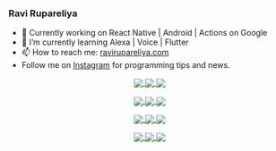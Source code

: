 ### Ravi Rupareliya

- 🔭 Currently working on React Native | Android | Actions on Google
- 🌱 I’m currently learning Alexa | Voice | Flutter
- 📫 How to reach me: [ravirupareliya.com](https://ravirupareliya.com)
- Follow me on [Instagram](https://www.instagram.com/ravi.rupareliya/) for programming tips and news.

<a href="https://www.instagram.com/ravi.rupareliya/" target="_blank">
<!-- insta-feed:START-->
<p align="center">
<img align="center" src=https://scontent-msp1-1.cdninstagram.com/v/t51.2885-15/e35/s150x150/117564950_167171931547080_7523565149947571776_n.jpg?_nc_ht=scontent-msp1-1.cdninstagram.com&_nc_cat=100&_nc_ohc=pnAESjIulNMAX_yhrHP&oh=5d9b1f8d0a227bdbb714193cf0552541&oe=5F6274DD />
<img align="center" src=https://scontent-msp1-1.cdninstagram.com/v/t51.2885-15/e35/s150x150/117307859_603477283647910_4747232603067507655_n.jpg?_nc_ht=scontent-msp1-1.cdninstagram.com&_nc_cat=110&_nc_ohc=HRChRwcHseYAX8Beafu&oh=ae5745d986344680aa1af61024ba25bf&oe=5F618384 />
<img align="center" src=https://scontent-msp1-1.cdninstagram.com/v/t51.2885-15/e35/s150x150/117288606_1432624290459842_4050672627473038302_n.jpg?_nc_ht=scontent-msp1-1.cdninstagram.com&_nc_cat=102&_nc_ohc=G1kxRZtCBAwAX-6Q9-g&oh=ef64398cada78467ba7174d4c70185c7&oe=5F61880F />
</p>
<p align="center">
<img align="center" src=https://scontent-msp1-1.cdninstagram.com/v/t51.2885-15/e35/s150x150/117309611_594067937926129_8782024436396678820_n.jpg?_nc_ht=scontent-msp1-1.cdninstagram.com&_nc_cat=101&_nc_ohc=P4-eslrqAOgAX8QZlKK&oh=41dc6fc4f2cae19d4c304b2136378657&oe=5F6080BF />
<img align="center" src=https://scontent-msp1-1.cdninstagram.com/v/t51.2885-15/e35/s150x150/117127743_658078131727257_4070559447880632257_n.jpg?_nc_ht=scontent-msp1-1.cdninstagram.com&_nc_cat=109&_nc_ohc=EPYRRjGfi68AX__geLL&oh=97210a5081694f712521191eb174b7bc&oe=5F5FB5D1 />
<img align="center" src=https://scontent-msp1-1.cdninstagram.com/v/t51.2885-15/e35/s150x150/117172054_780830466021649_2450924399071798468_n.jpg?_nc_ht=scontent-msp1-1.cdninstagram.com&_nc_cat=101&_nc_ohc=xZHzXpE5Lc0AX82NsSY&oh=1a4852bce5aed94c79b0c30598676cc5&oe=5F632294 />
</p>
<p align="center">
<img align="center" src=https://scontent-msp1-1.cdninstagram.com/v/t51.2885-15/e35/s150x150/117259823_1001307370304891_6502717509961734850_n.jpg?_nc_ht=scontent-msp1-1.cdninstagram.com&_nc_cat=111&_nc_ohc=ffUMLy8IBdMAX-35KV_&oh=eee43f2ef76553c4d88ed735327b6f7b&oe=5F625FE3 />
<img align="center" src=https://scontent-msp1-1.cdninstagram.com/v/t51.2885-15/e35/s150x150/116875545_589014135117880_1603472412541026467_n.jpg?_nc_ht=scontent-msp1-1.cdninstagram.com&_nc_cat=104&_nc_ohc=vGlWpFU0mO4AX_Lq-Ww&oh=322eaceffb73549246d2fedac2672453&oe=5F625FAB />
<img align="center" src=https://scontent-msp1-1.cdninstagram.com/v/t51.2885-15/e35/s150x150/116912362_577297379814924_6557921718373697625_n.jpg?_nc_ht=scontent-msp1-1.cdninstagram.com&_nc_cat=100&_nc_ohc=OBBBXiE-_TUAX9ffQK2&oh=7c1a6955a814f0ca6264f717c9030043&oe=5F610487 />
</p>
<p align="center">
<img align="center" src=https://scontent-msp1-1.cdninstagram.com/v/t51.2885-15/e35/s150x150/116603692_119423466526058_5833109246734827555_n.jpg?_nc_ht=scontent-msp1-1.cdninstagram.com&_nc_cat=102&_nc_ohc=__I1-u-GxXUAX_7tW3i&oh=996dddd1ea971a33b55ed477da7d7770&oe=5F6129BF />
<img align="center" src=https://scontent-msp1-1.cdninstagram.com/v/t51.2885-15/e35/s150x150/116427334_169013964741134_2677625452382760510_n.jpg?_nc_ht=scontent-msp1-1.cdninstagram.com&_nc_cat=102&_nc_ohc=Wb9CcWw89FYAX-7aw6w&oh=0dab2dba6cbdb90b5b480606d51d071f&oe=5F603D89 />
<img align="center" src=https://scontent-msp1-1.cdninstagram.com/v/t51.2885-15/e35/s150x150/116156452_601096737504099_3647929042323841046_n.jpg?_nc_ht=scontent-msp1-1.cdninstagram.com&_nc_cat=103&_nc_ohc=alZpxhvk72kAX_w0wjY&oh=e30abd6f8055e1876dd7d24fe51e3ca8&oe=5F61E94E />
</p>

<!-- insta-feed:END-->
</a>

<!--
**ravirupareliya/ravirupareliya** is a ✨ _special_ ✨ repository because its `README.md` (this file) appears on your GitHub profile.

Here are some ideas to get you started:

- 🔭 I’m currently working on ...
- 🌱 I’m currently learning ...
- 👯 I’m looking to collaborate on ...
- 🤔 I’m looking for help with ...
- 💬 Ask me about ...
- 📫 How to reach me: ...
- 😄 Pronouns: ...
- ⚡ Fun fact: ...
-->
